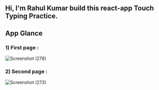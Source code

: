 ## Hi, I'm Rahul Kumar build this react-app Touch Typing Practice.

## App Glance 

### 1) First page :
![Screenshot (278)](https://github.com/therahulkr/Touch-Typing-Practice/assets/94048434/90b64bf7-9cda-4d58-99af-b26f8574bc26)

### 2) Second page : 
![Screenshot (273)](https://github.com/therahulkr/Touch-Typing-Practice/assets/94048434/f48a35ad-49ff-4dc6-a25b-4b642a7ce1e0)

